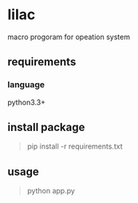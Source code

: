 # lilac
macro progoram for opeation system

## requirements

### language
python3.3+

## install package
> pip install -r requirements.txt

## usage
> python app.py

